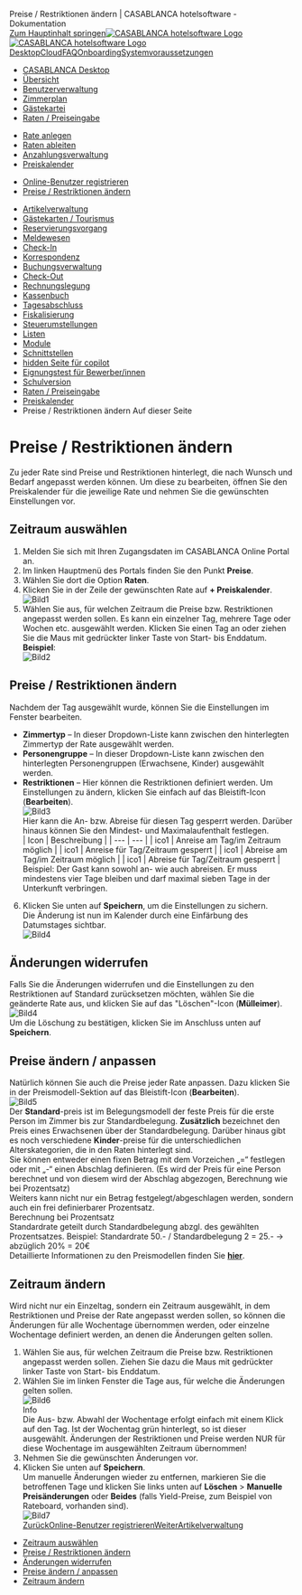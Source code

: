 Preise / Restriktionen ändern | CASABLANCA hotelsoftware - Dokumentation  
[Zum Hauptinhalt springen](https://docs.casablanca.at/desktop/raten/preiskalender/restrictions/#__docusaurus_skipToContent_fallback)[![CASABLANCA hotelsoftware Logo](https://docs.casablanca.at/img/logo.png) ![CASABLANCA hotelsoftware Logo](https://docs.casablanca.at/img/Casablanca_LOGO_2022_neg.png)](https://docs.casablanca.at/) [Desktop](https://docs.casablanca.at/desktop/desktop/)[Cloud](https://docs.casablanca.at/cloud/cloud_systems/)[FAQ](https://docs.casablanca.at/faq)[Onboarding](https://docs.casablanca.at/onboarding/fiscalization)[Systemvoraussetzungen](https://docs.casablanca.at/system_requirements)  
* [CASABLANCA Desktop](https://docs.casablanca.at/desktop/desktop/)
* [Übersicht](https://docs.casablanca.at/desktop/interface/)
* [Benutzerverwaltung](https://docs.casablanca.at/desktop/user_management/)
* [Zimmerplan](https://docs.casablanca.at/desktop/room_plan/)
* [Gästekartei](https://docs.casablanca.at/desktop/guest_profile/)
* [Raten / Preiseingabe](https://docs.casablanca.at/desktop/raten/)
+ [Rate anlegen](https://docs.casablanca.at/desktop/raten/rates/)
+ [Raten ableiten](https://docs.casablanca.at/desktop/raten/ableitung/)
+ [Anzahlungsverwaltung](https://docs.casablanca.at/desktop/raten/deposit_management/)
+ [Preiskalender](https://docs.casablanca.at/desktop/raten/preiskalender/)
- [Online-Benutzer registrieren](https://docs.casablanca.at/desktop/raten/preiskalender/registration)
- [Preise / Restriktionen ändern](https://docs.casablanca.at/desktop/raten/preiskalender/restrictions)
* [Artikelverwaltung](https://docs.casablanca.at/desktop/articles/)
* [Gästekarten / Tourismus](https://docs.casablanca.at/desktop/guest_cards/)
* [Reservierungsvorgang](https://docs.casablanca.at/desktop/reservation_process/)
* [Meldewesen](https://docs.casablanca.at/desktop/registration/)
* [Check-In](https://docs.casablanca.at/desktop/check_in/)
* [Korrespondenz](https://docs.casablanca.at/desktop/correspondence/)
* [Buchungsverwaltung](https://docs.casablanca.at/desktop/account/)
* [Check-Out](https://docs.casablanca.at/desktop/check-out/)
* [Rechnungslegung](https://docs.casablanca.at/desktop/accounting/)
* [Kassenbuch](https://docs.casablanca.at/desktop/cashbook/)
* [Tagesabschluss](https://docs.casablanca.at/desktop/daily_closing/)
* [Fiskalisierung](https://docs.casablanca.at/desktop/fiscalization/)
* [Steuerumstellungen](https://docs.casablanca.at/desktop/tax_changes/)
* [Listen](https://docs.casablanca.at/desktop/lists/)
* [Module](https://docs.casablanca.at/desktop/module/)
* [Schnittstellen](https://docs.casablanca.at/desktop/interfaces/)
* [hidden Seite für copilot](https://docs.casablanca.at/desktop/hidden_copilot)
* [Eignungstest für Bewerber/innen](https://docs.casablanca.at/desktop/qualification)
* [Schulversion](https://docs.casablanca.at/desktop/schoolversion)  
* [Raten / Preiseingabe](https://docs.casablanca.at/desktop/raten/)
* [Preiskalender](https://docs.casablanca.at/desktop/raten/preiskalender/)
* Preise / Restriktionen ändern
Auf dieser Seite

# Preise / Restriktionen ändern  
Zu jeder Rate sind Preise und Restriktionen hinterlegt, die nach Wunsch und Bedarf angepasst werden können. Um diese zu bearbeiten, öffnen Sie den Preiskalender für die jeweilige Rate und nehmen Sie die gewünschten Einstellungen vor.

## Zeitraum auswählen[](https://docs.casablanca.at/desktop/raten/preiskalender/restrictions/#zeitraum-auswählen "Direkter Link zu Zeitraum auswählen")  
1. Melden Sie sich mit Ihren Zugangsdaten im CASABLANCA Online Portal an.
2. Im linken Hauptmenü des Portals finden Sie den Punkt **Preise**.
3. Wählen Sie dort die Option **Raten**.
4. Klicken Sie in der Zeile der gewünschten Rate auf **+ Preiskalender**.  
![Bild1](https://docs.casablanca.at/assets/images/preiskalender-74dc7cebb1db1c5948c7ce83d020c8ee.png "Preiskalender")  
5. Wählen Sie aus, für welchen Zeitraum die Preise bzw. Restriktionen angepasst werden sollen. Es kann ein einzelner Tag, mehrere Tage oder Wochen etc. ausgewählt werden.
Klicken Sie einen Tag an oder ziehen Sie die Maus mit gedrückter linker Taste von Start- bis Enddatum.  
**Beispiel**:  
![Bild2](https://docs.casablanca.at/assets/images/preiskalender_tag-82cdace435f960303f4b365aaa75a820.png "Preiskalender")

## Preise / Restriktionen ändern[](https://docs.casablanca.at/desktop/raten/preiskalender/restrictions/#preise--restriktionen-ändern "Direkter Link zu Preise / Restriktionen ändern")  
Nachdem der Tag ausgewählt wurde, können Sie die Einstellungen im Fenster bearbeiten.  
* **Zimmertyp** – In dieser Dropdown-Liste kann zwischen den hinterlegten Zimmertyp der Rate ausgewählt werden.
* **Personengruppe** – In dieser Dropdown-Liste kann zwischen den hinterlegten Personengruppen (Erwachsene, Kinder) ausgewählt werden.
* **Restriktionen** – Hier können die Restriktionen definiert werden. Um Einstellungen zu ändern, klicken Sie einfach auf das Bleistift-Icon (**Bearbeiten**).  
![Bild3](https://docs.casablanca.at/assets/images/preiskalender_restriktionen-9e391cfd5ffef1ab907659f262f3c109.png "Preiskalender Restriktionen")  
Hier kann die An- bzw. Abreise für diesen Tag gesperrt werden. Darüber hinaus können Sie den Mindest- und Maximalaufenthalt festlegen.  
| Icon | Beschreibung |
| --- | --- |
| ico1 | Anreise am Tag/im Zeitraum möglich |
| ico1 | Anreise für Tag/Zeitraum gesperrt |
| ico1 | Abreise am Tag/im Zeitraum möglich |
| ico1 | Abreise für Tag/Zeitraum gesperrt |  
Beispiel: Der Gast kann sowohl an- wie auch abreisen. Er muss mindestens vier Tage bleiben und darf maximal sieben Tage in der Unterkunft verbringen.  
6. Klicken Sie unten auf **Speichern**, um die Einstellungen zu sichern.  
Die Änderung ist nun im Kalender durch eine Einfärbung des Datumstages sichtbar.  
![Bild4](https://docs.casablanca.at/assets/images/preiskalender_aenderung-91b1cc6bdf02561d45a4a112d0013201.png "Preiskalender Änderung")

## Änderungen widerrufen[](https://docs.casablanca.at/desktop/raten/preiskalender/restrictions/#änderungen-widerrufen "Direkter Link zu Änderungen widerrufen")  
Falls Sie die Änderungen widerrufen und die Einstellungen zu den Restriktionen auf Standard zurücksetzen möchten, wählen Sie die geänderte Rate aus, und klicken Sie auf das "Löschen"-Icon (**Mülleimer**).  
![Bild4](https://docs.casablanca.at/assets/images/restriktionen_loeschen-01e5f4ad164dd101ea8cd67560cf72e7.png "Restriktionen löschen")  
Um die Löschung zu bestätigen, klicken Sie im Anschluss unten auf **Speichern**.

## Preise ändern / anpassen[](https://docs.casablanca.at/desktop/raten/preiskalender/restrictions/#preise-ändern--anpassen "Direkter Link zu Preise ändern / anpassen")  
Natürlich können Sie auch die Preise jeder Rate anpassen. Dazu klicken Sie in der Preismodell-Sektion auf das Bleistift-Icon (**Bearbeiten**).  
![Bild5](https://docs.casablanca.at/assets/images/preise_aendern-da9549bad6d7b427b5d8a94d449ea084.png "Preise ändern")  
Der **Standard**-preis ist im Belegungsmodell der feste Preis für die erste Person im Zimmer bis zur Standardbelegung. **Zusätzlich** bezeichnet den Preis eines Erwachsenen über der Standardbelegung. Darüber hinaus gibt es noch verschiedene **Kinder**-preise für die unterschiedlichen Alterskategorien, die in den Raten hinterlegt sind.  
Sie können entweder einen fixen Betrag mit dem Vorzeichen „=“ festlegen oder mit „-“ einen Abschlag definieren. (Es wird der Preis für eine Person berechnet und von diesem wird der Abschlag abgezogen, Berechnung wie bei Prozentsatz)  
Weiters kann nicht nur ein Betrag festgelegt/abgeschlagen werden, sondern auch ein frei definierbarer Prozentsatz.  
Berechnung bei Prozentsatz  
Standardrate geteilt durch Standardbelegung abzgl. des gewählten Prozentsatzes.
Beispiel: Standardrate 50.- / Standardbelegung 2 = 25.- -> abzüglich 20% = 20€  
Detaillierte Informationen zu den Preismodellen finden Sie **[hier](https://docs.casablanca.at/desktop/raten/rates/models)**.

## Zeitraum ändern[](https://docs.casablanca.at/desktop/raten/preiskalender/restrictions/#zeitraum-ändern "Direkter Link zu Zeitraum ändern")  
Wird nicht nur ein Einzeltag, sondern ein Zeitraum ausgewählt, in dem Restriktionen und Preise der Rate angepasst werden sollen, so können die Änderungen für alle Wochentage übernommen werden, oder einzelne Wochentage definiert werden, an denen die Änderungen gelten sollen.  
1. Wählen Sie aus, für welchen Zeitraum die Preise bzw. Restriktionen angepasst werden sollen. Ziehen Sie dazu die Maus mit gedrückter linker Taste von Start- bis Enddatum.
2. Wählen Sie im linken Fenster die Tage aus, für welche die Änderungen gelten sollen.  
![Bild6](https://docs.casablanca.at/assets/images/preiskalender_zeitraum-394630670b75d98d8e9d13f1c0df6d1b.png "Preiskalender Zeitraum")  
Info  
Die Aus- bzw. Abwahl der Wochentage erfolgt einfach mit einem Klick auf den Tag. Ist der Wochentag grün hinterlegt, so ist dieser ausgewählt. Änderungen der Restriktionen und Preise werden NUR für diese Wochentage im ausgewählten Zeitraum übernommen!  
3. Nehmen Sie die gewünschten Änderungen vor.
4. Klicken Sie unten auf **Speichern**.  
Um manuelle Änderungen wieder zu entfernen, markieren Sie die betroffenen Tage und klicken Sie links unten auf **Löschen** > **Manuelle Preisänderungen** oder **Beides** (falls Yield-Preise, zum Beispiel von Rateboard, vorhanden sind).  
![Bild7](https://docs.casablanca.at/assets/images/preise_loeschen-32ecb6a4f0e821a06ca653e50c92ef14.png "Preise löschen")  
[ZurückOnline-Benutzer registrieren](https://docs.casablanca.at/desktop/raten/preiskalender/registration)[WeiterArtikelverwaltung](https://docs.casablanca.at/desktop/articles/)  
* [Zeitraum auswählen](https://docs.casablanca.at/desktop/raten/preiskalender/restrictions/#zeitraum-auswählen)
* [Preise / Restriktionen ändern](https://docs.casablanca.at/desktop/raten/preiskalender/restrictions/#preise--restriktionen-ändern)
* [Änderungen widerrufen](https://docs.casablanca.at/desktop/raten/preiskalender/restrictions/#änderungen-widerrufen)
* [Preise ändern / anpassen](https://docs.casablanca.at/desktop/raten/preiskalender/restrictions/#preise-ändern--anpassen)
* [Zeitraum ändern](https://docs.casablanca.at/desktop/raten/preiskalender/restrictions/#zeitraum-ändern)
